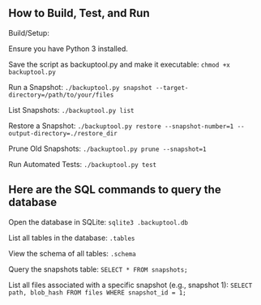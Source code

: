 ## How to Build, Test, and Run

Build/Setup:

Ensure you have Python 3 installed.

Save the script as backuptool.py and make it executable:
`chmod +x backuptool.py`

Run a Snapshot:
`./backuptool.py snapshot --target-directory=/path/to/your/files`

List Snapshots:
`./backuptool.py list`

Restore a Snapshot:
`./backuptool.py restore --snapshot-number=1 --output-directory=./restore_dir`

Prune Old Snapshots:
`./backuptool.py prune --snapshot=1`

Run Automated Tests:
`./backuptool.py test`

## Here are the SQL commands to query the database

Open the database in SQLite:
`sqlite3 .backuptool.db`

List all tables in the database:
`.tables`

View the schema of all tables:
`.schema`

Query the snapshots table:
`SELECT * FROM snapshots;`

List all files associated with a specific snapshot (e.g., snapshot 1):
`SELECT path, blob_hash FROM files WHERE snapshot_id = 1;`
